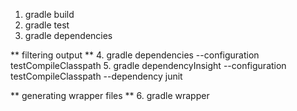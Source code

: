 1. gradle build
2. gradle test
3. gradle dependencies

** filtering output **
  4. gradle dependencies --configuration testCompileClasspath
  5. gradle dependencyInsight --configuration testCompileClasspath --dependency junit

** generating wrapper files **
6. gradle wrapper
